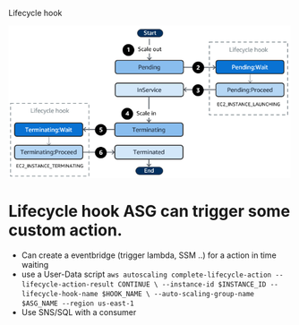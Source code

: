 Lifecycle hook 

![alt text](image.png)


# Lifecycle hook ASG can trigger some custom action. 
- Can create a eventbridge (trigger lambda, SSM ..) for a action in time waiting
- use a User-Data script
`
aws autoscaling complete-lifecycle-action --lifecycle-action-result CONTINUE \
  --instance-id $INSTANCE_ID --lifecycle-hook-name $HOOK_NAME \
  --auto-scaling-group-name $ASG_NAME --region us-east-1
`
- Use SNS/SQL with a consumer